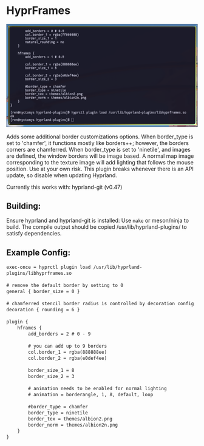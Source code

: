 # HyprFrames

<div align = center>

<img src="screenshot.png">

<br>

<div align = left>

Adds some additional border customizations options. When border_type is set to 'chamfer', it functions mostly like borders++; however, the borders corners are chamferred. When border_type is set to 'ninetile', and images are defined, the window borders will be image based. A normal map image corresponding to the texture image will add lighting that follows the mouse position. Use at your own risk. This plugin breaks whenever there is an API update, so disable when updating Hyprland.

Currently this works with:
hyprland-git (v0.47)


## Building:

Ensure hyprland and hyprland-git is installed:
Use `make` or meson/ninja to build.
The compile output should be copied /usr/lib/hyprland-plugins/ to satisfy dependencies.


## Example Config:
```
exec-once = hyprctl plugin load /usr/lib/hyprland-plugins/libhyprframes.so

# remove the default border by setting to 0
general { border_size = 0 }

# chamferred stencil border radius is controlled by decoration config
decoration { rounding = 6 }

plugin {
    hframes {
        add_borders = 2 # 0 - 9

        # you can add up to 9 borders
        col.border_1 = rgba(888888ee)
        col.border_2 = rgba(e0def4ee)

        border_size_1 = 8
        border_size_2 = 3

        # animation needs to be enabled for normal lighting
        # animation = borderangle, 1, 8, default, loop
        
        #border_type = chamfer
        border_type = ninetile 
        border_tex = themes/albion2.png
        border_norm = themes/albion2n.png
    }
}
```

